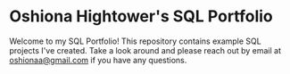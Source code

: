 # Oshiona Hightower's SQL Portfolio

Welcome to my SQL Portfolio! This repository contains example SQL projects I've created. Take a look around and please reach out by email at oshionaa@gmail.com if you have any questions.
